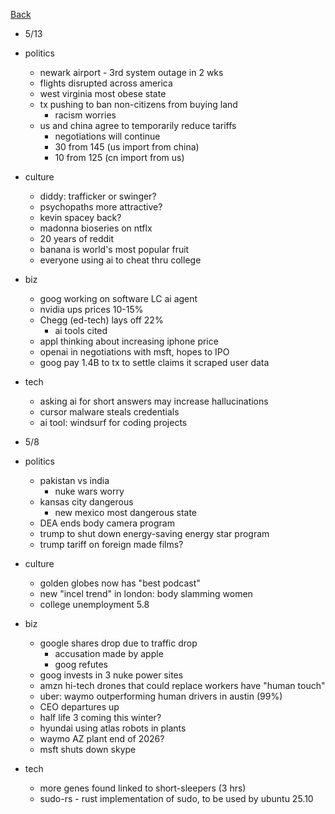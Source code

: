[Back](./index.md)

- 5/13
- politics
  - newark airport - 3rd system outage in 2 wks
  - flights disrupted across america
  - west virginia most obese state
  - tx pushing to ban non-citizens from buying land
    - racism worries
  - us and china agree to temporarily reduce tariffs
    - negotiations will continue
    - 30 from 145 (us import from china)
    - 10 from 125 (cn import from us)
- culture
  - diddy: trafficker or swinger?
  - psychopaths more attractive?
  - kevin spacey back?
  - madonna bioseries on ntflx
  - 20 years of reddit
  - banana is world's most popular fruit
  - everyone using ai to cheat thru college
- biz
  - goog working on software LC ai agent
  - nvidia ups prices 10-15%
  - Chegg (ed-tech) lays off 22%
    - ai tools cited
  - appl thinking about increasing iphone price
  - openai in negotiations with msft, hopes to IPO
  - goog pay 1.4B to tx to settle claims it scraped user data
- tech
  - asking ai for short answers may increase hallucinations
  - cursor malware steals credentials
  - ai tool: windsurf for coding projects

- 5/8
- politics
  - pakistan vs india
    - nuke wars worry
  - kansas city dangerous
    - new mexico most dangerous state
  - DEA ends body camera program
  - trump to shut down energy-saving energy star program
  - trump tariff on foreign made films?
- culture
  - golden globes now has "best podcast"
  - new "incel trend" in london: body slamming women
  - college unemployment 5.8
- biz
  - google shares drop due to traffic drop
    - accusation made by apple
    - goog refutes
  - goog invests in 3 nuke power sites
  - amzn hi-tech drones that could replace workers have "human touch"
  - uber: waymo outperforming human drivers in austin (99%)
  - CEO departures up
  - half life 3 coming this winter?
  - hyundai using atlas robots in plants
  - waymo AZ plant end of 2026?
  - msft shuts down skype
- tech
  - more genes found linked to short-sleepers (3 hrs)
  - sudo-rs - rust implementation of sudo, to be used by ubuntu 25.10